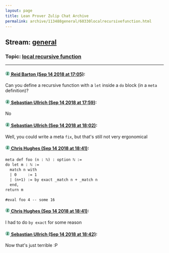 ```yaml
---
layout: page
title: Lean Prover Zulip Chat Archive 
permalink: archive/113488general/60330localrecursivefunction.html
---
```


## Stream: [general](index.html)
### Topic: [local recursive function](60330localrecursivefunction.html)

---

#### [![Click to go to Zulip](../../assets/img/zulip2.png) Reid Barton (Sep 14 2018 at 17:05)](https://leanprover.zulipchat.com/#narrow/stream/113488-general/topic/local%20recursive%20function/near/133958735):
Can you define a recursive function with a `let` inside a `do` block (in a `meta` definition)?

#### [![Click to go to Zulip](../../assets/img/zulip2.png) Sebastian Ullrich (Sep 14 2018 at 17:59)](https://leanprover.zulipchat.com/#narrow/stream/113488-general/topic/local%20recursive%20function/near/133962580):
No

#### [![Click to go to Zulip](../../assets/img/zulip2.png) Sebastian Ullrich (Sep 14 2018 at 18:02)](https://leanprover.zulipchat.com/#narrow/stream/113488-general/topic/local%20recursive%20function/near/133962812):
Well, you could write a meta `fix`, but that's still not very ergonomical

#### [![Click to go to Zulip](../../assets/img/zulip2.png) Chris Hughes (Sep 14 2018 at 18:41)](https://leanprover.zulipchat.com/#narrow/stream/113488-general/topic/local%20recursive%20function/near/133964819):
```lean
meta def foo (n : ℕ) : option ℕ :=
do let m : ℕ :=
  match n with
  | 0     := 1
  | (n+1) := by exact _match n + _match n
  end,
return m
 
#eval foo 4 -- some 16

```

#### [![Click to go to Zulip](../../assets/img/zulip2.png) Chris Hughes (Sep 14 2018 at 18:41)](https://leanprover.zulipchat.com/#narrow/stream/113488-general/topic/local%20recursive%20function/near/133964837):
I had to do `by exact` for some reason

#### [![Click to go to Zulip](../../assets/img/zulip2.png) Sebastian Ullrich (Sep 14 2018 at 18:42)](https://leanprover.zulipchat.com/#narrow/stream/113488-general/topic/local%20recursive%20function/near/133964901):
Now that's just terrible :P

